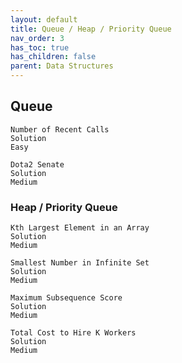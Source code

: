 ```yaml
---
layout: default
title: Queue / Heap / Priority Queue
nav_order: 3
has_toc: true
has_children: false
parent: Data Structures
---
```


## Queue
	Number of Recent Calls
	Solution
	Easy

	Dota2 Senate
	Solution
	Medium

### Heap / Priority Queue

	Kth Largest Element in an Array
	Solution
	Medium

	Smallest Number in Infinite Set
	Solution
	Medium

	Maximum Subsequence Score
	Solution
	Medium

	Total Cost to Hire K Workers
	Solution
	Medium
